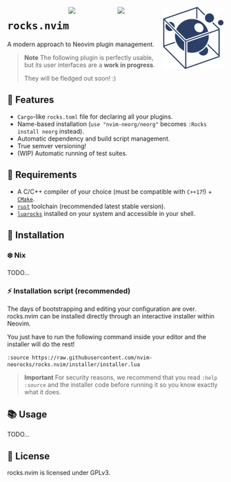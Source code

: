 [<img src="https://raw.githubusercontent.com/luarocks/luarocks-logos/master/luarocks_logo_only.png" align="right" width="144" />](https://luarocks.org/)
<img src="https://pngfre.com/wp-content/uploads/heart-87-1024x849.png" align="right" width="104" />
[<img src="https://neovim.io/logos/neovim-mark-flat.png" align="right" width="114" />](https://neovim.io/)

# `rocks.nvim`

A modern approach to Neovim plugin management.

> **Note**
> The following plugin is perfectly usable, but its user interfaces are a **work in progress**.
>
> They will be fledged out soon! :)

## :star2: Features

- `Cargo`-like `rocks.toml` file for declaring all your plugins.
- Name-based installation (`use "nvim-neorg/neorg"` becomes `:Rocks install neorg` instead).
- Automatic dependency and build script management.
- True semver versioning!
- (WIP) Automatic running of test suites.

## :pencil: Requirements

- A C/C++ compiler of your choice (must be compatible with `C++17`!) + [`CMake`](https://cmake.org/).
- [`rust`](https://www.rust-lang.org/) toolchain (recommended latest stable version).
- [`luarocks`](https://luarocks.org/) installed on your system and accessible in your shell.

## :hammer: Installation

### :snowflake: Nix

<!-- Nix users have a skill issue here what else can I say.
Just joking - add an entry for nix users as well. -->

TODO...

### :zap: Installation script (recommended)

The days of bootstrapping and editing your configuration are over. rocks.nvim can be installed directly through an interactive installer within Neovim.

You just have to run the following command inside your editor and the installer will do the rest!
```vim
:source https://raw.githubusercontent.com/nvim-neorocks/rocks.nvim/installer/installer.lua
```

> **Important**
> For security reasons, we recommend that you read `:help :source` and the installer code before running it so you know exactly what it does.

## :books: Usage

TODO...

## :book: License

rocks.nvim is licensed under GPLv3.
